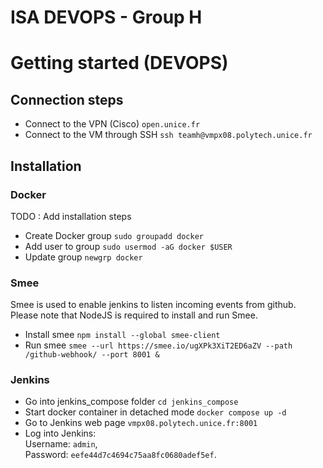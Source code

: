 # ISA DEVOPS - Group H
# Getting started (DEVOPS)
## Connection steps
* Connect to the VPN (Cisco) `open.unice.fr`
* Connect to the VM through SSH `ssh teamh@vmpx08.polytech.unice.fr`
## Installation
### Docker
TODO : Add installation steps
* Create Docker group `sudo groupadd docker`
* Add user to group `sudo usermod -aG docker $USER`
* Update group `newgrp docker`

### Smee
Smee is used to enable jenkins to listen incoming events from github. Please note that NodeJS is required to install and run Smee.
* Install smee `npm install --global smee-client`
* Run smee `smee --url https://smee.io/ugXPk3XiT2ED6aZV --path /github-webhook/ --port 8001 &` 

### Jenkins
* Go into jenkins_compose folder `cd jenkins_compose`
* Start docker container in detached mode `docker compose up -d`
* Go to Jenkins web page `vmpx08.polytech.unice.fr:8001`
* Log into Jenkins: <br>
Username: `admin`,<br>
Password: `eefe44d7c4694c75aa8fc0680adef5ef`.
